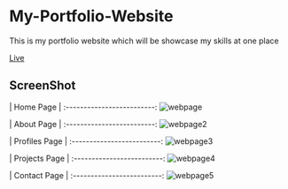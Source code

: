 # My-Portfolio-Website
This is my portfolio website which will be showcase my skills at one place

<a href="https://bishal-prasad.netlify.app/" target="_blank">Live</a>

## ScreenShot

|        Home Page        |
:-------------------------:
![webpage](https://user-images.githubusercontent.com/70791507/214073241-3d4b5328-8345-4dec-9f02-d6dee7f650bb.png)

|       About Page        |
:-------------------------:
![webpage2](https://user-images.githubusercontent.com/70791507/214074415-d9e9ed4b-e0f9-4e61-9c91-677d4eea5730.png)

|       Profiles Page     |
:-------------------------:
![webpage3](https://user-images.githubusercontent.com/70791507/214074625-0465767f-8874-4c9e-8bf9-3639a2a5d078.png)

|       Projects Page     |
:-------------------------:
![webpage4](https://user-images.githubusercontent.com/70791507/214074705-4e308cb3-c505-4056-b7e7-98b8c9b4a517.png)

|       Contact Page     |
:-------------------------:
![webpage5](https://user-images.githubusercontent.com/70791507/214074767-f7fe9563-b2b6-4eff-8628-0540f0796a9c.png)
